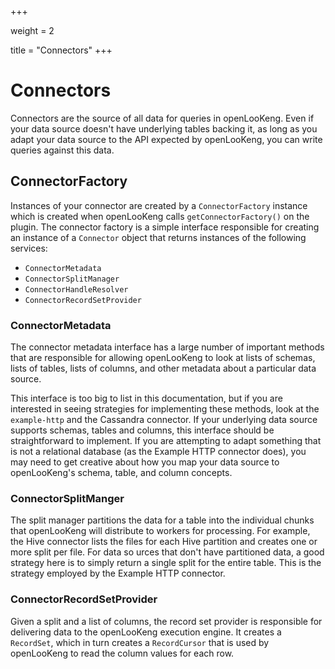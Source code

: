 +++

weight = 2

title = "Connectors"
+++

# Connectors

Connectors are the source of all data for queries in openLooKeng. Even if your data source doesn\'t have underlying tables backing it, as long as you adapt your data source to the API expected by openLooKeng, you can write queries against this data.

## ConnectorFactory

Instances of your connector are created by a `ConnectorFactory` instance which is created when openLooKeng calls `getConnectorFactory()` on the plugin.
The connector factory is a simple interface responsible for creating an instance of a `Connector` object that returns instances of the following services:

-   `ConnectorMetadata`
-   `ConnectorSplitManager`
-   `ConnectorHandleResolver`
-   `ConnectorRecordSetProvider`

### ConnectorMetadata

The connector metadata interface has a large number of important methods that are responsible for allowing openLooKeng to look at lists of schemas, lists of tables, lists of columns, and other metadata about a particular data source.

This interface is too big to list in this documentation, but if you are interested in seeing strategies for implementing these methods, look at the `example-http` and the Cassandra
connector. If your underlying data source supports schemas, tables and columns, this interface should be straightforward to implement. If you are attempting to adapt something that is not a relational database (as
the Example HTTP connector does), you may need to get creative about how you map your data source to openLooKeng\'s schema, table, and column concepts.

### ConnectorSplitManger

The split manager partitions the data for a table into the individual chunks that openLooKeng will distribute to workers for processing. For example, the Hive connector lists the files for each Hive partition and creates
one or more split per file. For data so urces that don\'t have partitioned data, a good strategy here is to simply return a single split for the entire table. This is the strategy employed by the Example HTTP connector.

### ConnectorRecordSetProvider

Given a split and a list of columns, the record set provider is responsible for delivering data to the openLooKeng execution engine. It creates a `RecordSet`, which in turn creates a `RecordCursor` that is used by openLooKeng to read the column values for each row.
